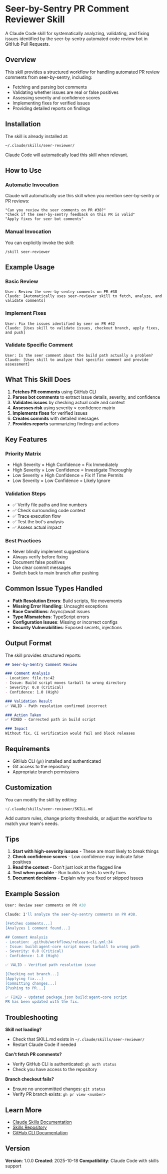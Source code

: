 # Seer-by-Sentry PR Comment Reviewer Skill

A Claude Code skill for systematically analyzing, validating, and fixing issues identified by the seer-by-sentry automated code review bot in GitHub Pull Requests.

## Overview

This skill provides a structured workflow for handling automated PR review comments from seer-by-sentry, including:
- Fetching and parsing bot comments
- Validating whether issues are real or false positives
- Assessing severity and confidence scores
- Implementing fixes for verified issues
- Providing detailed reports on findings

## Installation

The skill is already installed at:
```
~/.claude/skills/seer-reviewer/
```

Claude Code will automatically load this skill when relevant.

## How to Use

### Automatic Invocation

Claude will automatically use this skill when you mention seer-by-sentry or PR reviews:

```
"Can you review the seer comments on PR #38?"
"Check if the seer-by-sentry feedback on this PR is valid"
"Apply fixes for seer bot comments"
```

### Manual Invocation

You can explicitly invoke the skill:

```
/skill seer-reviewer
```

## Example Usage

### Basic Review
```
User: Review the seer-by-sentry comments on PR #38
Claude: [Automatically uses seer-reviewer skill to fetch, analyze, and validate comments]
```

### Implement Fixes
```
User: Fix the issues identified by seer on PR #42
Claude: [Uses skill to validate issues, checkout branch, apply fixes, and push]
```

### Validate Specific Comment
```
User: Is the seer comment about the build path actually a problem?
Claude: [Uses skill to analyze that specific comment and provide assessment]
```

## What This Skill Does

1. **Fetches PR comments** using GitHub CLI
2. **Parses bot comments** to extract issue details, severity, and confidence
3. **Validates issues** by checking actual code and context
4. **Assesses risk** using severity × confidence matrix
5. **Implements fixes** for verified issues
6. **Creates commits** with detailed messages
7. **Provides reports** summarizing findings and actions

## Key Features

### Priority Matrix
- High Severity × High Confidence = Fix Immediately
- High Severity × Low Confidence = Investigate Thoroughly
- Low Severity × High Confidence = Fix If Time Permits
- Low Severity × Low Confidence = Likely Ignore

### Validation Steps
- ✅ Verify file paths and line numbers
- ✅ Check surrounding code context
- ✅ Trace execution flow
- ✅ Test the bot's analysis
- ✅ Assess actual impact

### Best Practices
- Never blindly implement suggestions
- Always verify before fixing
- Document false positives
- Use clear commit messages
- Switch back to main branch after pushing

## Common Issue Types Handled

- **Path Resolution Errors**: Build scripts, file movements
- **Missing Error Handling**: Uncaught exceptions
- **Race Conditions**: Async/await issues
- **Type Mismatches**: TypeScript errors
- **Configuration Issues**: Missing or incorrect configs
- **Security Vulnerabilities**: Exposed secrets, injections

## Output Format

The skill provides structured reports:

```markdown
## Seer-by-Sentry Comment Review

### Comment Analysis
- Location: file.ts:42
- Issue: Build script moves tarball to wrong directory
- Severity: 0.8 (Critical)
- Confidence: 1.0 (High)

### Validation Result
✅ VALID - Path resolution confirmed incorrect

### Action Taken
✅ FIXED - Corrected path in build script

### Impact
Without fix, CI verification would fail and block releases
```

## Requirements

- GitHub CLI (`gh`) installed and authenticated
- Git access to the repository
- Appropriate branch permissions

## Customization

You can modify the skill by editing:
```
~/.claude/skills/seer-reviewer/SKILL.md
```

Add custom rules, change priority thresholds, or adjust the workflow to match your team's needs.

## Tips

1. **Start with high-severity issues** - These are most likely to break things
2. **Check confidence scores** - Low confidence may indicate false positives
3. **Read the context** - Don't just look at the flagged line
4. **Test when possible** - Run builds or tests to verify fixes
5. **Document decisions** - Explain why you fixed or skipped issues

## Example Session

```bash
User: Review seer comments on PR #38

Claude: I'll analyze the seer-by-sentry comments on PR #38.

[Fetches comments...]
[Analyzes 1 comment found...]

## Comment Analysis
- Location: .github/workflows/release-cli.yml:34
- Issue: build:agent-core script moves tarball to wrong path
- Severity: 0.8 (Critical)
- Confidence: 1.0 (High)

✅ VALID - Verified path resolution issue

[Checking out branch...]
[Applying fix...]
[Committing changes...]
[Pushing to PR...]

✅ FIXED - Updated package.json build:agent-core script
PR has been updated with the fix.
```

## Troubleshooting

**Skill not loading?**
- Check that SKILL.md exists in `~/.claude/skills/seer-reviewer/`
- Restart Claude Code if needed

**Can't fetch PR comments?**
- Verify GitHub CLI is authenticated: `gh auth status`
- Check you have access to the repository

**Branch checkout fails?**
- Ensure no uncommitted changes: `git status`
- Verify PR branch exists: `gh pr view <number>`

## Learn More

- [Claude Skills Documentation](https://www.anthropic.com/news/skills)
- [Skills Repository](https://github.com/anthropics/skills)
- [GitHub CLI Documentation](https://cli.github.com/manual/)

## Version

**Version**: 1.0.0
**Created**: 2025-10-18
**Compatibility**: Claude Code with skills support
